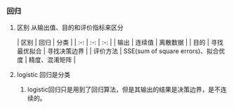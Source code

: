 ### 回归

1. 区别
从输出值、目的和评价指标来区分

    | 区别 | 回归 | 分类 |
| :-: | :-: | :-: |
| 输出 | 连续值 | 离散数据 |
| 目的 | 寻找最优拟合 | 寻找决策边界 |
| 评价方法 | SSE(sum of square errors)、拟合优度 | 精度、混淆矩阵 |

2. logistic 回归是分类
    1. logistic回归只是用到了回归算法，但是其输出的结果是决策边界，是不连续的。